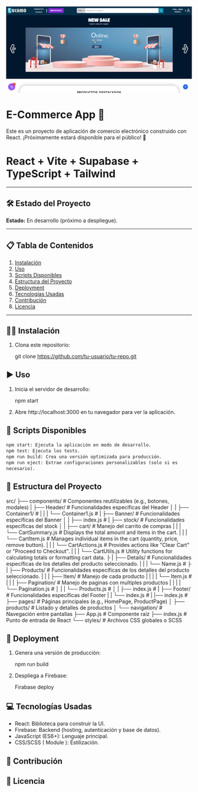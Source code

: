 ![alt text](image.png)

# E-Commerce App 🚀

Este es un proyecto de aplicación de comercio electrónico construido con React. ¡Próximamente estará disponible para el público! 🎉

# React + Vite + Supabase + TypeScript + Tailwind 

---

## 🛠 Estado del Proyecto
**Estado:** En desarrollo (próximo a despliegue).

---

## 📋 Tabla de Contenidos
1. [Instalación](#instalación)
2. [Uso](#uso)
3. [Scripts Disponibles](#scripts-disponibles)
4. [Estructura del Proyecto](#estructura-del-proyecto)
5. [Deployment](#deployment)
6. [Tecnologías Usadas](#tecnologías-usadas)
7. [Contribución](#contribución)
8. [Licencia](#licencia)

---

## 🧑‍💻 Instalación

1. Clona este repositorio:

    git clone https://github.com/tu-usuario/tu-repo.git


## ▶️ Uso

1. Inicia el servidor de desarrollo:

    npm start

2. Abre http://localhost:3000 en tu navegador para ver la aplicación.


## 📜 Scripts Disponibles

    npm start: Ejecuta la aplicación en modo de desarrollo.
    npm test: Ejecuta los tests.
    npm run build: Crea una versión optimizada para producción.
    npm run eject: Extrae configuraciones personalizables (solo si es necesario).


## 📂 Estructura del Proyecto

src/
├── components/                    # Componentes reutilizables (e.g., botones, modales)
|   ├── Header/                    # Funcionalidades específicas del Header
│   |   ├── Container1/            # 
|   |   |   └── Container1.js      # 
|   ├── Banner/                    # Funcionalidades específicas del Banner
│   |   ├── index.js               # 
|   ├── stock/                     # Funcionalidades específicas del stock
│   |   ├── cart/                  # Manejo del carrito de compras
|   |   |   └── CartSummary.js     # Displays the total amount and items in the cart.
|   |   |   └── CartItem.js        # Manages individual items in the cart (quantity, price, remove button).
|   |   |   └── CartActions.js     # Provides actions like "Clear Cart" or "Proceed to Checkout".
|   |   |   └── CartUtils.js       # Utility functions for calculating totals or formatting cart data.
├   |   ├── Details/               # Funcionalidades específicas de los detalles del producto seleccionado.
|   |   |   └── Name.js            # 
├   |   ├── Products/              # Funcionalidades específicas de los detalles del producto seleccionado.
|   |   |   ├── Item/              # Manejo de cada producto
|   |   |   |   └── Item.js        # 
|   |   |   ├── Pagination/        # Manejo de paginas con multiples productos
|   |   |   |   └── Pagination.js  # 
│   |   |   └── Products.js        # 
│   |   ├── index.js               # 
|   ├── Footer/                    # Funcionalidades específicas del Footer
|   |   └── index.js               #
|   |── index.js                   # 
├── pages/                         # Páginas principales (e.g., HomePage, ProductPage)
│   ├── products/                  # Listado y detalles de productos
│   └── navigation/                # Navegación entre pantallas
├── App.js                         # Componente raíz
├── index.js                       # Punto de entrada de React
└── styles/                        # Archivos CSS globales o SCSS


## 🚀 Deployment

1. Genera una versión de producción:

    npm run build

2. Despliega a Firebase:

    Firabase deploy


## 💻 Tecnologías Usadas

- React: Biblioteca para construir la UI.
- Firebase: Backend (hosting, autenticación y base de datos).
- JavaScript (ES6+): Lenguaje principal.
- CSS/SCSS ( Module ): Estilización.


## 🤝 Contribución

## 📝 Licencia



<!-- 
src/
├── assets/             # Images, logos, icons, fonts
├── components/         # Reusable UI components
│   ├── Button/
│   │   ├── Button.module.css
│   │   └── Button.jsx
│   ├── Navbar/
│   │   ├── Navbar.module.css
│   │   └── Navbar.jsx
│   └── Footer/
│       ├── Footer.module.css
│       └── Footer.jsx
├── pages/              # Page-level components
│   ├── Admin/
│   │   ├── Dashboard.jsx
│   │   ├── Reports.jsx
│   │   └── Orders.jsx
│   ├── Auth/
│   │   ├── Login.jsx
│   │   └── Signup.jsx
│   ├── Home/
│   │   ├── Home.module.css
│   │   └── Home.jsx
│   ├── Cart/
│   │   ├── Cart.module.css
│   │   └── Cart.jsx
│   ├── Product/
│   │   ├── ProductDetails.jsx
│   │   └── ProductList.jsx
│   └── NotFound/
│       ├── NotFound.module.css
│       └── NotFound.jsx
├── contexts/           # Context API for state management
│   ├── AuthContext.js
│   ├── CartContext.js
│   └── ProductsContext.js
├── services/           # Firebase and API integration
│   ├── firebaseConfig.js
│   ├── auth.js
│   ├── products.js
│   └── orders.js
├── utils/              # Helper functions and utilities
│   ├── formatCurrency.js
│   └── dateHelpers.js
├── App.js              # Main app component
├── index.tss           # Entry point
└── styles/             # Global styles
    ├── variables.css   # CSS variables for themes
    ├── globals.css     # General global styles
    └── reset.css       # Reset styles